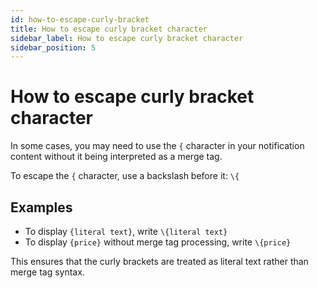 ```yaml
---
id: how-to-escape-curly-bracket
title: How to escape curly bracket character
sidebar_label: How to escape curly bracket character
sidebar_position: 5
---
```


# How to escape curly bracket character

In some cases, you may need to use the `{` character in your notification content without it being interpreted as a merge tag.

To escape the `{` character, use a backslash before it: `\{`

## Examples

- To display `{literal text}`, write `\{literal text}`
- To display `{price}` without merge tag processing, write `\{price}`

This ensures that the curly brackets are treated as literal text rather than merge tag syntax.